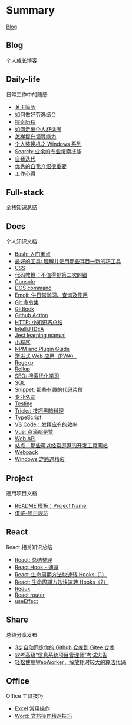 # Summary

[Blog](README.md)

## Blog
个人成长博客


## Daily-life
日常工作中的随感

* [关于简历](/daily-life/AboutResume.md)
* [如何做好劳逸结合](/daily-life/CombineExertionAndRest.md)
* [探索历程](/daily-life/Explore.md)
* [如何走出个人舒适圈](/daily-life/GetOutOfYourComfortZone.md)
* [怎样提升领导能力](/daily-life/HowToHaveLeadership.md)
* [个人装换机之 Windows 系列](/daily-life/InstallSystem-windows.md)
* [Search: 业余的专业搜索技能](/daily-life/Search.md)
* [自我迭代](/daily-life/SelfReview.md)
* [优秀的自我介绍很重要](/daily-life/TheImportantOfSelfIntroduction.md)
* [工作心得](/daily-life/WorkExperience.md)

## Full-stack
全栈知识总结


## Docs
个人知识文档

* [Bash: 入门重点](/full-stack/docs/Bash.md)
* [最好的工具: 理解并使用那些耳目一新的巧工具](/full-stack/docs/BestTools.md)
* [CSS](/full-stack/docs/CSS.md)
* [代码教鞭：不值得犯第二次的错](/full-stack/docs/CodeTips.md)
* [Console](/full-stack/docs/Console.md)
* [DOS command](/full-stack/docs/Dos.md)
* [Emoji: 供日常学习、查询及使用](/full-stack/docs/Emoji.md)
* [Git 命令集](/full-stack/docs/Git.md)
* [GitBook](/full-stack/docs/GitBook.md)
* [Github Action](/full-stack/docs/GitHubAction.md)
* [HTTP: 小知识巧总结](/full-stack/docs/HTTP.md)
* [IntelliJ IDEA](/full-stack/docs/IntelliJ-IDEA.md)
* [Jest learning manual](/full-stack/docs/Jest.md)
* [小程序](/full-stack/docs/MiniProgram.md)
* [NPM and Plugin Guide](/full-stack/docs/NPM.md)
* [渐进式 Web 应用（PWA）](/full-stack/docs/PWA.md)
* [Regexp](/full-stack/docs/Regexp.md)
* [Rollup](/full-stack/docs/Rollup.md)
* [SEO: 搜索优化学习](/full-stack/docs/SEO.md)
* [SQL](/full-stack/docs/SQL.md)
* [Snippet: 那些有趣的代码片段](/full-stack/docs/Snippet.md)
* [专业名词](/full-stack/docs/TechTerms.md)
* [Testing](/full-stack/docs/Testing.md)
* [Tricks: 技巧黑暗料理](/full-stack/docs/Tricks.md)
* [TypeScript](/full-stack/docs/TypeScript.md)
* [VS Code：发挥应有的效率](/full-stack/docs/VSCode.md)
* [Vue: 点滴都是赞](/full-stack/docs/Vue.md)
* [Web API](/full-stack/docs/WebAPI.md)
* [站点：那些可以经常逛逛的开发工具网站](/full-stack/docs/WebSite.md)
* [Webpack](/full-stack/docs/Webpack.md)
* [Windows 之路遇精彩](/full-stack/docs/Windows.md)

## Project
通用项目文档

* [README 模板：Project Name](/full-stack/project/ReadMeTemplatePackage.md)
* [借鉴-项目规范](/full-stack/project/Specification.md)

## React
React 相关知识总结

* [React: 总结整理](/full-stack/react/React.md)
* [React Hook - 速览](/full-stack/react/ReactHook.md)
* [React-生命周期方法快速转 Hooks（1）](/full-stack/react/ReactLifeCycleToHooks1.md)
* [React: 生命周期方法快速转 Hooks（2）](/full-stack/react/ReactLifeCycleToHooks2.md)
* [Redux](/full-stack/react/Redux.md)
* [React router](/full-stack/react/Router.md)
* [useEffect](/full-stack/react/useEffect.md)

## Share
总结分享发布

* [3步自动同步你的 Github 仓库到 Gitee 仓库](/full-stack/share/SyncGithubToGitee.md)
* [软考高级“信息系统项目管理师”考试忠告](/full-stack/share/TipsForRuanKaoGaoJi.md)
* [轻松使用WebWorker，解放耗时较大的算法代码](/full-stack/share/UsingWebworker.md)

## Office
Office 工具技巧

* [Excel 常用操作](/office/Excel.md)
* [Word: 文档操作精选技巧](/office/Word.md)
